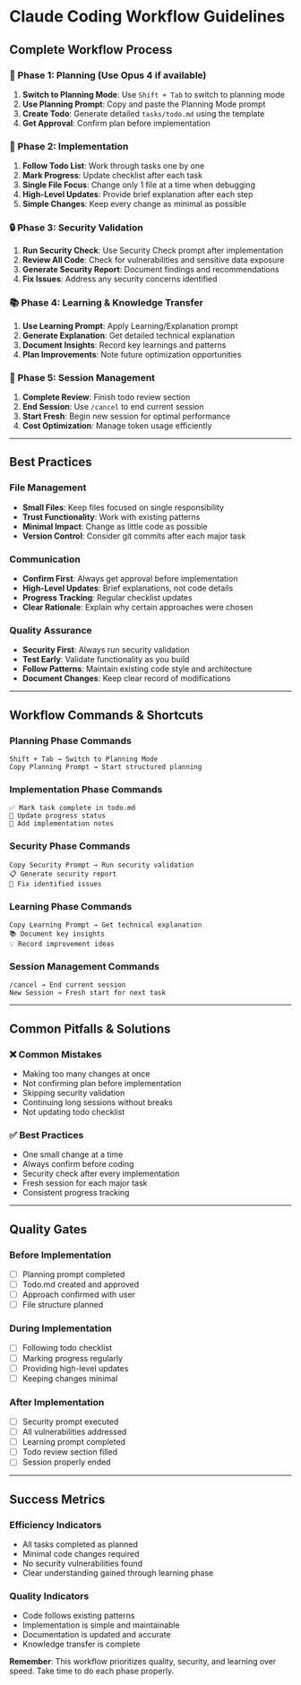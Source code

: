 # Claude Coding Workflow Guidelines

## Complete Workflow Process

### 🎯 Phase 1: Planning (Use Opus 4 if available)
1. **Switch to Planning Mode**: Use `Shift + Tab` to switch to planning mode
2. **Use Planning Prompt**: Copy and paste the Planning Mode prompt
3. **Create Todo**: Generate detailed `tasks/todo.md` using the template
4. **Get Approval**: Confirm plan before implementation

### 🔧 Phase 2: Implementation
1. **Follow Todo List**: Work through tasks one by one
2. **Mark Progress**: Update checklist after each task
3. **Single File Focus**: Change only 1 file at a time when debugging
4. **High-Level Updates**: Provide brief explanation after each step
5. **Simple Changes**: Keep every change as minimal as possible

### 🔒 Phase 3: Security Validation
1. **Run Security Check**: Use Security Check prompt after implementation
2. **Review All Code**: Check for vulnerabilities and sensitive data exposure
3. **Generate Security Report**: Document findings and recommendations
4. **Fix Issues**: Address any security concerns identified

### 📚 Phase 4: Learning & Knowledge Transfer
1. **Use Learning Prompt**: Apply Learning/Explanation prompt
2. **Generate Explanation**: Get detailed technical explanation
3. **Document Insights**: Record key learnings and patterns
4. **Plan Improvements**: Note future optimization opportunities

### 🔄 Phase 5: Session Management
1. **Complete Review**: Finish todo review section
2. **End Session**: Use `/cancel` to end current session
3. **Start Fresh**: Begin new session for optimal performance
4. **Cost Optimization**: Manage token usage efficiently
---

## Best Practices

### File Management
- **Small Files**: Keep files focused on single responsibility
- **Trust Functionality**: Work with existing patterns
- **Minimal Impact**: Change as little code as possible
- **Version Control**: Consider git commits after each major task

### Communication
- **Confirm First**: Always get approval before implementation
- **High-Level Updates**: Brief explanations, not code details
- **Progress Tracking**: Regular checklist updates
- **Clear Rationale**: Explain why certain approaches were chosen

### Quality Assurance
- **Security First**: Always run security validation
- **Test Early**: Validate functionality as you build
- **Follow Patterns**: Maintain existing code style and architecture
- **Document Changes**: Keep clear record of modifications

---

## Workflow Commands & Shortcuts

### Planning Phase Commands
```
Shift + Tab → Switch to Planning Mode
Copy Planning Prompt → Start structured planning
```

### Implementation Phase Commands
```
✅ Mark task complete in todo.md
🔄 Update progress status
📝 Add implementation notes
```

### Security Phase Commands
```
Copy Security Prompt → Run security validation
📋 Generate security report
🔧 Fix identified issues
```

### Learning Phase Commands
```
Copy Learning Prompt → Get technical explanation
📚 Document key insights
💡 Record improvement ideas
```

### Session Management Commands
```
/cancel → End current session
New Session → Fresh start for next task
```

---

## Common Pitfalls & Solutions

### ❌ Common Mistakes
- Making too many changes at once
- Not confirming plan before implementation
- Skipping security validation
- Continuing long sessions without breaks
- Not updating todo checklist

### ✅ Best Practices
- One small change at a time
- Always confirm before coding
- Security check after every implementation
- Fresh session for each major task
- Consistent progress tracking

---

## Quality Gates

### Before Implementation
- [ ] Planning prompt completed
- [ ] Todo.md created and approved
- [ ] Approach confirmed with user
- [ ] File structure planned

### During Implementation
- [ ] Following todo checklist
- [ ] Marking progress regularly
- [ ] Providing high-level updates
- [ ] Keeping changes minimal

### After Implementation
- [ ] Security prompt executed
- [ ] All vulnerabilities addressed
- [ ] Learning prompt completed
- [ ] Todo review section filled
- [ ] Session properly ended

---

## Success Metrics

### Efficiency Indicators
- All tasks completed as planned
- Minimal code changes required
- No security vulnerabilities found
- Clear understanding gained through learning phase

### Quality Indicators
- Code follows existing patterns
- Implementation is simple and maintainable
- Documentation is updated and accurate
- Knowledge transfer is complete

**Remember**: This workflow prioritizes quality, security, and learning over speed. Take time to do each phase properly.